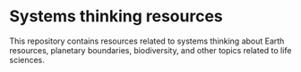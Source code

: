 # Systems thinking resources

This repository contains resources related to systems thinking about
Earth resources, planetary boundaries, biodiversity, and other topics
related to life sciences.
